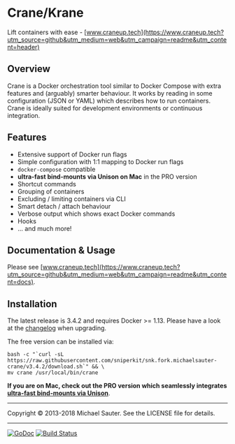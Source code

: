 # Crane/Krane
Lift containers with ease - [www.craneup.tech](https://www.craneup.tech?utm_source=github&utm_medium=web&utm_campaign=readme&utm_content=header)


## Overview
Crane is a Docker orchestration tool similar to Docker Compose with extra
features and (arguably) smarter behaviour. It works by reading in some
configuration (JSON or YAML) which describes how to run containers. Crane is
ideally suited for development environments or continuous integration.

## Features

* Extensive support of Docker run flags
* Simple configuration with 1:1 mapping to Docker run flags
* `docker-compose` compatible
* **ultra-fast bind-mounts via Unison on Mac** in the PRO version
* Shortcut commands
* Grouping of containers
* Excluding / limiting containers via CLI
* Smart detach / attach behaviour
* Verbose output which shows exact Docker commands
* Hooks
* ... and much more!

## Documentation & Usage

Please see [www.craneup.tech](https://www.craneup.tech?utm_source=github&utm_medium=web&utm_campaign=readme&utm_content=docs).

## Installation

The latest release is 3.4.2 and requires Docker >= 1.13.
Please have a look at the [changelog](https://github.com/sniperkit/snk.fork.michaelsauter-crane/blob/master/docs/CHANGELOG.md) when upgrading.

The free version can be installed via:

```
bash -c "`curl -sL https://raw.githubusercontent.com/sniperkit/snk.fork.michaelsauter-crane/v3.4.2/download.sh`" && \
mv crane /usr/local/bin/crane
```

**If you are on Mac, check out the PRO version which seamlessly integrates
[ultra-fast bind-mounts via Unison](https://www.craneup.tech?utm_source=github&utm_medium=web&utm_campaign=readme&utm_content=pro)**.

---

Copyright © 2013-2018 Michael Sauter. See the LICENSE file for details.

---

[![GoDoc](https://godoc.org/github.com/sniperkit/snk.fork.michaelsauter-crane?status.png)](https://godoc.org/github.com/sniperkit/snk.fork.michaelsauter-crane)
[![Build Status](https://travis-ci.org/michaelsauter/crane.svg?branch=master)](https://travis-ci.org/github.com/sniperkit/snk.fork.michaelsauter-crane)

